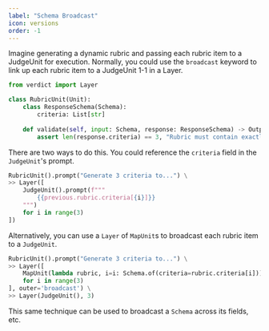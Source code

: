 ```yaml
---
label: "Schema Broadcast"
icon: versions
order: -1
---
```


Imagine generating a dynamic rubric and passing each rubric item to a JudgeUnit for execution. Normally, you could use the `broadcast` keyword to link up each rubric item to a JudgeUnit 1-1 in a Layer.

```python
from verdict import Layer

class RubricUnit(Unit):
    class ResponseSchema(Schema):
        criteria: List[str]
    
    def validate(self, input: Schema, response: ResponseSchema) -> OutputSchema:
        assert len(response.criteria) == 3, "Rubric must contain exactly 3 criteria"
```

There are two ways to do this. You could reference the `criteria` field in the `JudgeUnit`'s prompt.

```python
RubricUnit().prompt("Generate 3 criteria to...") \
>> Layer([
    JudgeUnit().prompt(f"""
        {{previous.rubric.criteria[{i}]}}
    """)
    for i in range(3)
])
```

Alternatively, you can use a `Layer` of `MapUnit`s to broadcast each rubric item to a `JudgeUnit`.

```python
RubricUnit().prompt("Generate 3 criteria to...") \
>> Layer([
    MapUnit(lambda rubric, i=i: Schema.of(criteria=rubric.criteria[i]))
    for i in range(3)
], outer='broadcast') \
>> Layer(JudgeUnit(), 3)
```

This same technique can be used to broadcast a `Schema` across its fields, etc.
